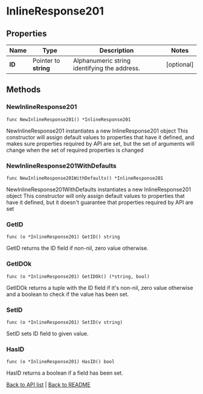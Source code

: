# InlineResponse201

## Properties

Name | Type | Description | Notes
------------ | ------------- | ------------- | -------------
**ID** | Pointer to **string** | Alphanumeric string identifying the address. | [optional] 

## Methods

### NewInlineResponse201

`func NewInlineResponse201() *InlineResponse201`

NewInlineResponse201 instantiates a new InlineResponse201 object
This constructor will assign default values to properties that have it defined,
and makes sure properties required by API are set, but the set of arguments
will change when the set of required properties is changed

### NewInlineResponse201WithDefaults

`func NewInlineResponse201WithDefaults() *InlineResponse201`

NewInlineResponse201WithDefaults instantiates a new InlineResponse201 object
This constructor will only assign default values to properties that have it defined,
but it doesn't guarantee that properties required by API are set

### GetID

`func (o *InlineResponse201) GetID() string`

GetID returns the ID field if non-nil, zero value otherwise.

### GetIDOk

`func (o *InlineResponse201) GetIDOk() (*string, bool)`

GetIDOk returns a tuple with the ID field if it's non-nil, zero value otherwise
and a boolean to check if the value has been set.

### SetID

`func (o *InlineResponse201) SetID(v string)`

SetID sets ID field to given value.

### HasID

`func (o *InlineResponse201) HasID() bool`

HasID returns a boolean if a field has been set.


[Back to API list](../README.md#documentation-for-api-endpoints) | [Back to README](../README.md)
